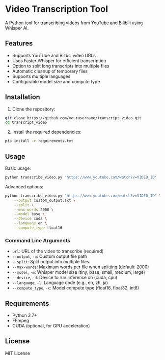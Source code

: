 # Video Transcription Tool

A Python tool for transcribing videos from YouTube and Bilibili using Whisper AI.

## Features

- Supports YouTube and Bilibili video URLs
- Uses Faster Whisper for efficient transcription
- Option to split long transcripts into multiple files
- Automatic cleanup of temporary files
- Supports multiple languages
- Configurable model size and compute type

## Installation

1. Clone the repository:
```bash
git clone https://github.com/yourusername/transcript_video.git
cd transcript_video
```

2. Install the required dependencies:
```bash
pip install -r requirements.txt
```

## Usage

Basic usage:
```bash
python transcribe_video.py "https://www.youtube.com/watch?v=VIDEO_ID"
```

Advanced options:
```bash
python transcribe_video.py "https://www.youtube.com/watch?v=VIDEO_ID" \
    --output custom_output.txt \
    --split \
    --max-words 2000 \
    --model base \
    --device cuda \
    --language en \
    --compute_type float16
```

### Command Line Arguments

- `url`: URL of the video to transcribe (required)
- `--output`, `-o`: Custom output file path
- `--split`: Split output into multiple files
- `--max-words`: Maximum words per file when splitting (default: 2000)
- `--model`, `-m`: Whisper model size (tiny, base, small, medium, large)
- `--device`, `-d`: Device to run inference on (cuda, cpu)
- `--language`, `-l`: Language code (e.g., en, zh, ja)
- `--compute_type`, `-c`: Model compute type (float16, float32, int8)

## Requirements

- Python 3.7+
- FFmpeg
- CUDA (optional, for GPU acceleration)

## License

MIT License
